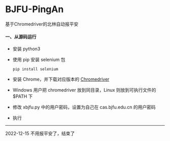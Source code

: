 # BJFU-PingAn
基于Chromedriver的北林自动报平安

#### 一、从源码运行

- 安装 python3

- 使用 pip 安装 selenium 包

  ```
  pip install selenium
  ```

- 安装 Chrome，并下载对应版本的 [Chromedriver](https://chromedriver.chromium.org/downloads)

- Windows 用户把 chromedriver 放到同目录，Linux 则放到可执行文件的 $PATH 下

- 修改 xbjfu.py 中的用户密码，设置为自己在 cas.bjfu.edu.cn 的用户密码

- 执行

---

2022-12-15 不用报平安了，结束了
